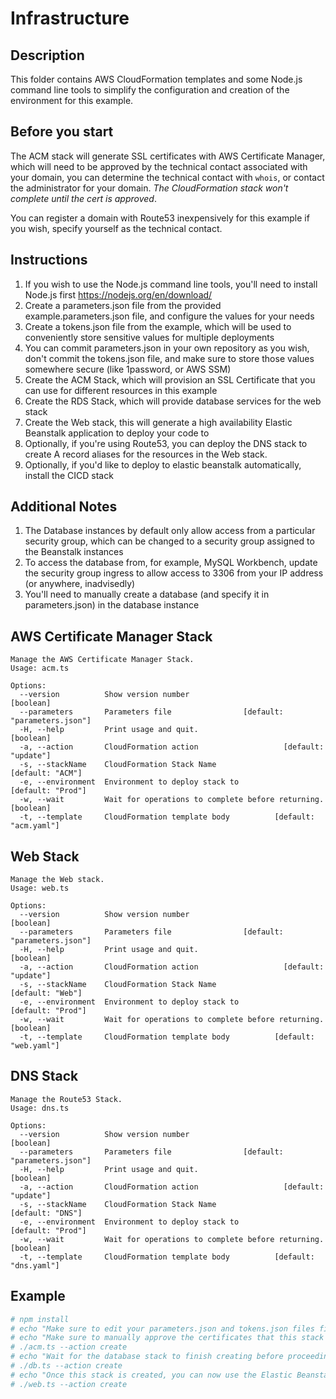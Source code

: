# Infrastructure

## Description

This folder contains AWS CloudFormation templates and some Node.js command line tools to simplify the configuration 
and creation of the environment for this example.

## Before you start

The ACM stack will generate SSL certificates with AWS Certificate Manager, which will need to be approved by the
technical contact associated with your domain, you can determine the technical contact with `whois`, or contact the 
administrator for your domain. *The CloudFormation stack won't complete until the cert is approved*.

You can register a domain with Route53 inexpensively for this example if you wish, specify yourself as the technical contact. 

## Instructions

1. If you wish to use the Node.js command line tools, you'll need to install Node.js first https://nodejs.org/en/download/
1. Create a parameters.json file from the provided example.parameters.json file, and configure the values for your needs
1. Create a tokens.json file from the example, which will be used to conveniently store sensitive values for multiple deployments
1. You can commit parameters.json in your own repository as you wish, don't commit the tokens.json file, and make sure to store those values somewhere secure (like 1password, or AWS SSM)
1. Create the ACM Stack, which will provision an SSL Certificate that you can use for different resources in this example
1. Create the RDS Stack, which will provide database services for the web stack  
1. Create the Web stack, this will generate a high availability Elastic Beanstalk application to deploy your code to
1. Optionally, if you're using Route53, you can deploy the DNS stack to create A record aliases for the resources in the Web stack.
1. Optionally, if you'd like to deploy to elastic beanstalk automatically, install the CICD stack

## Additional Notes

1. The Database instances by default only allow access from a particular security group, which can be changed to a security group assigned to the Beanstalk instances
1. To access the database from, for example, MySQL Workbench, update the security group ingress to allow access to 3306 from your IP address (or anywhere, inadvisedly)
1. You'll need to manually create a database (and specify it in parameters.json) in the database instance 

## AWS Certificate Manager Stack

```
Manage the AWS Certificate Manager Stack.
Usage: acm.ts

Options:
  --version          Show version number                               [boolean]
  --parameters       Parameters file                [default: "parameters.json"]
  -H, --help         Print usage and quit.                             [boolean]
  -a, --action       CloudFormation action                   [default: "update"]
  -s, --stackName    CloudFormation Stack Name                  [default: "ACM"]
  -e, --environment  Environment to deploy stack to            [default: "Prod"]
  -w, --wait         Wait for operations to complete before returning. [boolean]
  -t, --template     CloudFormation template body          [default: "acm.yaml"]
```

## Web Stack

```
Manage the Web stack.
Usage: web.ts

Options:
  --version          Show version number                               [boolean]
  --parameters       Parameters file                [default: "parameters.json"]
  -H, --help         Print usage and quit.                             [boolean]
  -a, --action       CloudFormation action                   [default: "update"]
  -s, --stackName    CloudFormation Stack Name                  [default: "Web"]
  -e, --environment  Environment to deploy stack to            [default: "Prod"]
  -w, --wait         Wait for operations to complete before returning. [boolean]
  -t, --template     CloudFormation template body          [default: "web.yaml"]
```

## DNS Stack

```
Manage the Route53 Stack.
Usage: dns.ts

Options:
  --version          Show version number                               [boolean]
  --parameters       Parameters file                [default: "parameters.json"]
  -H, --help         Print usage and quit.                             [boolean]
  -a, --action       CloudFormation action                   [default: "update"]
  -s, --stackName    CloudFormation Stack Name                  [default: "DNS"]
  -e, --environment  Environment to deploy stack to            [default: "Prod"]
  -w, --wait         Wait for operations to complete before returning. [boolean]
  -t, --template     CloudFormation template body          [default: "dns.yaml"]
```

## Example

```bash
# npm install
# echo "Make sure to edit your parameters.json and tokens.json files first"
# echo "Make sure to manually approve the certificates that this stack creates"
# ./acm.ts --action create
# echo "Wait for the database stack to finish creating before proceeding to create the web stack"
# ./db.ts --action create
# echo "Once this stack is created, you can now use the Elastic Beanstalk CLI to deploy your application"
# ./web.ts --action create
```
